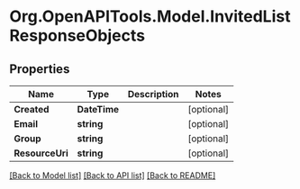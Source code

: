 
# Org.OpenAPITools.Model.InvitedListResponseObjects

## Properties

Name | Type | Description | Notes
------------ | ------------- | ------------- | -------------
**Created** | **DateTime** |  | [optional] 
**Email** | **string** |  | [optional] 
**Group** | **string** |  | [optional] 
**ResourceUri** | **string** |  | [optional] 

[[Back to Model list]](../README.md#documentation-for-models)
[[Back to API list]](../README.md#documentation-for-api-endpoints)
[[Back to README]](../README.md)

